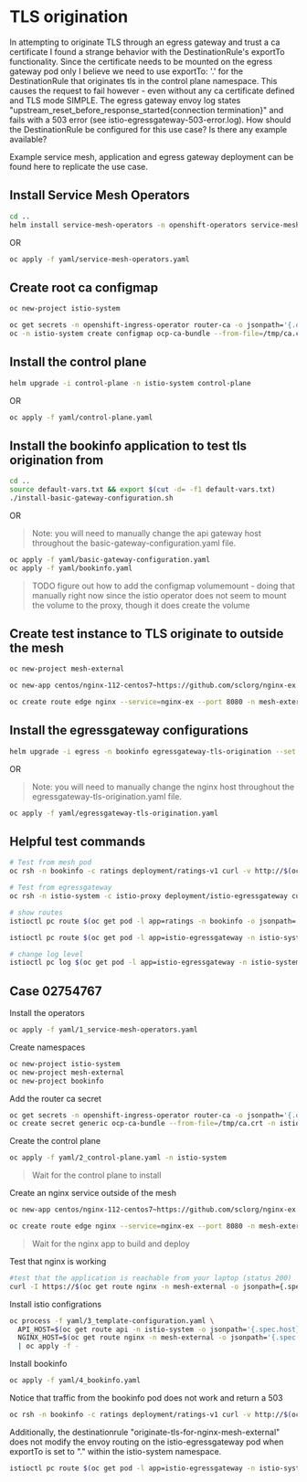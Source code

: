 # TLS origination

In attempting to originate TLS through an egress gateway and trust a ca certificate I found a strange behavior with the DestinationRule's exportTo functionality. Since the certificate needs to be mounted on the egress gateway pod only I believe we need to use exportTo: '.' for the DestinationRule that originates tls in the control plane namespace. This causes the request to fail however - even without any ca certificate defined and TLS mode SIMPLE. The egress gateway envoy log states "upstream_reset_before_response_started{connection termination}" and fails with a 503 error (see istio-egressgateway-503-error.log).
How should the DestinationRule be configured for this use case? Is there any example available?

Example service mesh, application and egress gateway deployment can be found here to replicate the use case.

## Install Service Mesh Operators

```sh
cd ..
helm install service-mesh-operators -n openshift-operators service-mesh/service-mesh-operators/
```

OR

```sh
oc apply -f yaml/service-mesh-operators.yaml
```

## Create root ca configmap

```sh
oc new-project istio-system

oc get secrets -n openshift-ingress-operator router-ca -o jsonpath='{.data.tls\.crt}' | base64 -d > /tmp/ca.crt
oc -n istio-system create configmap ocp-ca-bundle --from-file=/tmp/ca.crt
```

## Install the control plane

```sh
helm upgrade -i control-plane -n istio-system control-plane
```

OR

```sh
oc apply -f yaml/control-plane.yaml
```

## Install the bookinfo application to test tls origination from

```sh
cd ..
source default-vars.txt && export $(cut -d= -f1 default-vars.txt)
./install-basic-gateway-configuration.sh
```

OR

> Note: you will need to manually change the api gateway host throughout the basic-gateway-configuration.yaml file.

```sh
oc apply -f yaml/basic-gateway-configuration.yaml
oc apply -f yaml/bookinfo.yaml
```

> TODO figure out how to add the configmap volumemount - doing that manually right now since the istio operator does not seem to mount the volume to the proxy, though it does create the volume

## Create test instance to TLS originate to outside the mesh

```sh
oc new-project mesh-external

oc new-app centos/nginx-112-centos7~https://github.com/sclorg/nginx-ex -n mesh-external

oc create route edge nginx --service=nginx-ex --port 8080 -n mesh-external
```

## Install the egressgateway configurations

```sh
helm upgrade -i egress -n bookinfo egressgateway-tls-origination --set nginx.host=$(oc get route nginx -n mesh-external -o jsonpath={.spec.host})
```

OR

> Note: you will need to manually change the nginx host throughout the egressgateway-tls-origination.yaml file.

```sh
oc apply -f yaml/egressgateway-tls-origination.yaml
```

## Helpful test commands

```sh
# Test from mesh pod
oc rsh -n bookinfo -c ratings deployment/ratings-v1 curl -v http://$(oc get route nginx -n mesh-external -o jsonpath={.spec.host})

# Test from egressgateway
oc rsh -n istio-system -c istio-proxy deployment/istio-egressgateway curl -v https://$(oc get route nginx -n mesh-external -o jsonpath={.spec.host}) --cacert /etc/configmaps/ocp-ca-bundle/ca.crt

# show routes
istioctl pc route $(oc get pod -l app=ratings -n bookinfo -o jsonpath='{.items[0].metadata.name}') -n bookinfo --name 80 -o json

istioctl pc route $(oc get pod -l app=istio-egressgateway -n istio-system -o jsonpath='{.items[0].metadata.name}') -n istio-system --name http.80 -o json

# change log level
istioctl pc log $(oc get pod -l app=istio-egressgateway -n istio-system -o jsonpath='{.items[0].metadata.name}') --level debug -n istio-system
```

## Case 02754767

Install the operators

```sh
oc apply -f yaml/1_service-mesh-operators.yaml
```

Create namespaces

```sh
oc new-project istio-system
oc new-project mesh-external
oc new-project bookinfo
```

Add the router ca secret

```sh
oc get secrets -n openshift-ingress-operator router-ca -o jsonpath='{.data.tls\.crt}' | base64 -d > /tmp/ca.crt
oc create secret generic ocp-ca-bundle --from-file=/tmp/ca.crt -n istio-system
```

Create the control plane

```sh
oc apply -f yaml/2_control-plane.yaml -n istio-system
```

> Wait for the control plane to install

Create an nginx service outside of the mesh

```sh
oc new-app centos/nginx-112-centos7~https://github.com/sclorg/nginx-ex -n mesh-external

oc create route edge nginx --service=nginx-ex --port 8080 -n mesh-external
```

> Wait for the nginx app to build and deploy

Test that nginx is working

```sh
#test that the application is reachable from your laptop (status 200)
curl -I https://$(oc get route nginx -n mesh-external -o jsonpath={.spec.host}) --cacert /tmp/ca.crt
```

Install istio configrations

```sh
oc process -f yaml/3_template-configuration.yaml \
  API_HOST=$(oc get route api -n istio-system -o jsonpath='{.spec.host}') \
  NGINX_HOST=$(oc get route nginx -n mesh-external -o jsonpath='{.spec.host}') \
  | oc apply -f -
```

Install bookinfo

```sh
oc apply -f yaml/4_bookinfo.yaml
```

Notice that traffic from the bookinfo pod does not work and return a 503

```sh
oc rsh -n bookinfo -c ratings deployment/ratings-v1 curl -v http://$(oc get route nginx -n mesh-external -o jsonpath={.spec.host})
```

Additionally, the destinationrule "originate-tls-for-nginx-mesh-external" does not modify the envoy routing on the istio-egressgateway pod when exportTo is set to "." within the istio-system namespace.

```sh
istioctl pc route $(oc get pod -l app=istio-egressgateway -n istio-system -o jsonpath='{.items[0].metadata.name}') -n istio-system --name http.80 -o json
```
